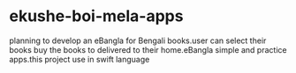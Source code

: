 # ekushe-boi-mela-apps
planning to develop an eBangla for Bengali books.user can select their books buy the books to delivered to their home.eBangla simple and practice apps.this project use in swift language 

